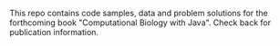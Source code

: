 
This repo contains code samples, data and problem solutions for the 
forthcoming book "Computational Biology with Java".
Check back for publication information.
